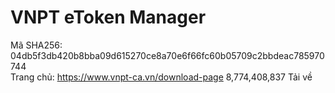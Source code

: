 # VNPT eToken Manager
Mã SHA256: 04db5f3db420b8bba09d615270ce8a70e6f66fc60b05709c2bbdeac785970744 <br>
Trang chủ: https://www.vnpt-ca.vn/download-page 8,774,408,837
Tải về
